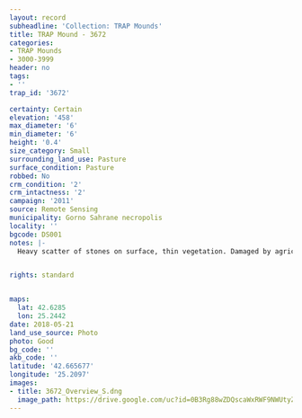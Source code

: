 ```yaml
---
layout: record
subheadline: 'Collection: TRAP Mounds'
title: TRAP Mound - 3672
categories:
- TRAP Mounds
- 3000-3999
header: no
tags:
- ''
trap_id: '3672'

certainty: Certain
elevation: '458'
max_diameter: '6'
min_diameter: '6'
height: '0.4'
size_category: Small
surrounding_land_use: Pasture
surface_condition: Pasture
robbed: No
crm_condition: '2'
crm_intactness: '2'
campaign: '2011'
source: Remote Sensing
municipality: Gorno Sahrane necropolis
locality: ''
bgcode: DS001
notes: |-
  Heavy scatter of stones on surface, thin vegetation. Damaged by agriculture. No visible robbers trenches.


rights: standard


maps:
  lat: 42.6285
  lon: 25.2442
date: 2018-05-21
land_use_source: Photo
photo: Good
bg_code: ''
akb_code: ''
latitude: '42.665677'
longitude: '25.2097'
images:
- title: 3672_Overview_S.dng
  image_path: https://drive.google.com/uc?id=0B3Rg88wZDQscaWxRWF9NWUtyZmM
---
```

